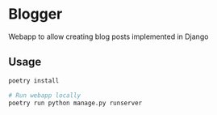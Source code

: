 # Blogger

Webapp to allow creating blog posts implemented in Django

## Usage

```bash
poetry install

# Run webapp locally
poetry run python manage.py runserver
```
